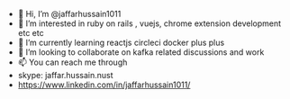- 👋 Hi, I’m @jaffarhussain1011
- 👀 I’m interested in ruby on rails , vuejs, chrome extension development etc etc
- 🌱 I’m currently learning reactjs circleci docker plus plus
- 💞️ I’m looking to collaborate on kafka related discussions and work
- 📫 You can reach me through 
- skype: jaffar.hussain.nust
- https://www.linkedin.com/in/jaffarhussain1011/

<!---
jaffarhussain1011/jaffarhussain1011 is a ✨ special ✨ repository because its `README.md` (this file) appears on your GitHub profile.
You can click the Preview link to take a look at your changes.
--->

